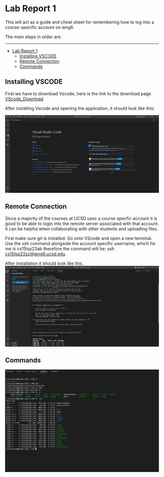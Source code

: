 # Lab Report 1

This will act as a guide and cheat sheet for remembering how to log into a course-specific account on ieng6.

The main steps in order are:
*** 
- [Lab Report 1](#lab-report-1)
  - [Installing VSCODE](#installing-vscode)
  - [Remote Connection](#remote-connection)
  - [Commands](#commands)


## Installing VSCODE
First we have to download Vscode, here is the link to the download page
[VScode_Download](https://code.visualstudio.com/)

After installing Vscode and opening the application, it should look like this:

![Image](screenshots/installed_vscode.png)

## Remote Connection
Since a majority of the courses at UCSD uses a course specfic account it is good to be able to login into the remote server associated with that account. It can be helpful when collaborating with other students and uploading files. 

First make sure git is installed. Go onto VScode and open a new terminal. Use the ssh command alongside the account specific username, which for me is cs15lsp23ab therefore the command will be:
ssh cs15lsp23zz@ieng6.ucsd.edu.

After installation it should look like this.
![Image](screenshots/successful_remote.png)

## Commands

![Image](screenshots/some_commands.png)

